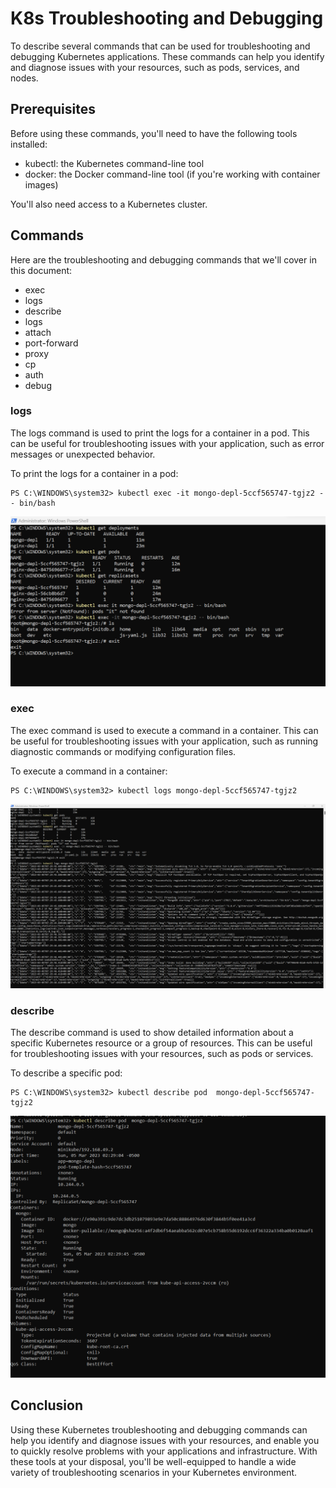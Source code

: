 # K8s Troubleshooting and Debugging
To describe several commands that can be used for troubleshooting and debugging Kubernetes applications. These commands can help you identify and diagnose issues with your resources, such as pods, services, and nodes.


## Prerequisites
Before using these commands, you'll need to have the following tools installed:

+ kubectl: the Kubernetes command-line tool
+ docker: the Docker command-line tool (if you're working with container images)

You'll also need access to a Kubernetes cluster.

## Commands
Here are the troubleshooting and debugging commands that we'll cover in this document:

+ exec
+ logs
+ describe
+ logs
+ attach
+ port-forward
+ proxy
+ cp
+ auth
+ debug

### logs
The logs command is used to print the logs for a container in a pod. This can be useful for troubleshooting issues with your application, such as error messages or unexpected behavior.

To print the logs for a container in a pod:

```
PS C:\WINDOWS\system32> kubectl exec -it mongo-depl-5ccf565747-tgjz2 -- bin/bash
```

![Alt text](1.png)

### exec
The exec command is used to execute a command in a container. This can be useful for troubleshooting issues with your application, such as running diagnostic commands or modifying configuration files.

To execute a command in a container:

```
PS C:\WINDOWS\system32> kubectl logs mongo-depl-5ccf565747-tgjz2
```

![Alt text](2.png)

### describe
The describe command is used to show detailed information about a specific Kubernetes resource or a group of resources. This can be useful for troubleshooting issues with your resources, such as pods or services.

To describe a specific pod:

```
PS C:\WINDOWS\system32> kubectl describe pod  mongo-depl-5ccf565747-tgjz2
```

![Alt text](3.png)


## Conclusion
Using these Kubernetes troubleshooting and debugging commands can help you identify and diagnose issues with your resources, and enable you to quickly resolve problems with your applications and infrastructure. With these tools at your disposal, you'll be well-equipped to handle a wide variety of troubleshooting scenarios in your Kubernetes environment.
